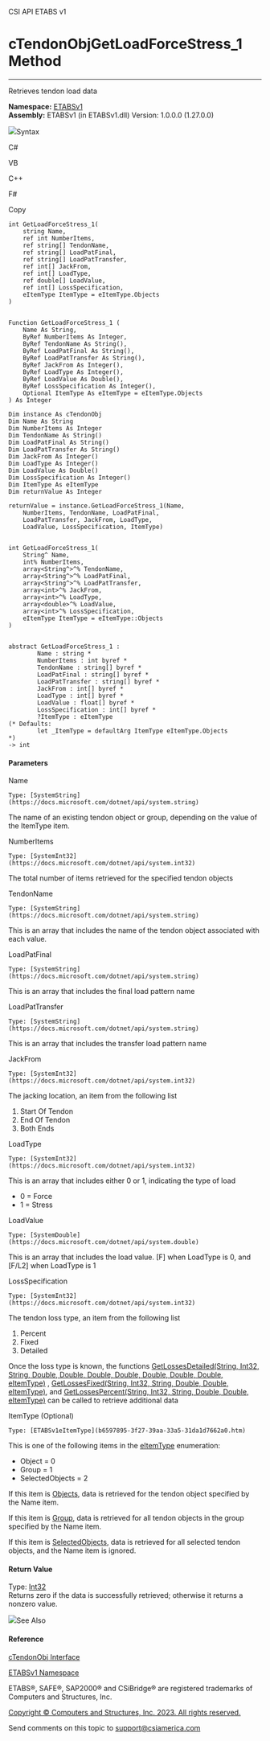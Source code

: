 ﻿

CSI API ETABS v1

# cTendonObjGetLoadForceStress_1 Method  
  
---  
  
Retrieves tendon load data

**Namespace:** [ETABSv1](2780f1b8-2033-5289-2298-1cdb2a7508d9.htm)  
**Assembly:** ETABSv1 (in ETABSv1.dll) Version: 1.0.0.0 (1.27.0.0)

![](../icons/SectionExpanded.png)Syntax

C#

VB

C++

F#

Copy

    
    
    int GetLoadForceStress_1(
    	string Name,
    	ref int NumberItems,
    	ref string[] TendonName,
    	ref string[] LoadPatFinal,
    	ref string[] LoadPatTransfer,
    	ref int[] JackFrom,
    	ref int[] LoadType,
    	ref double[] LoadValue,
    	ref int[] LossSpecification,
    	eItemType ItemType = eItemType.Objects
    )
    
    
    Function GetLoadForceStress_1 ( 
    	Name As String,
    	ByRef NumberItems As Integer,
    	ByRef TendonName As String(),
    	ByRef LoadPatFinal As String(),
    	ByRef LoadPatTransfer As String(),
    	ByRef JackFrom As Integer(),
    	ByRef LoadType As Integer(),
    	ByRef LoadValue As Double(),
    	ByRef LossSpecification As Integer(),
    	Optional ItemType As eItemType = eItemType.Objects
    ) As Integer
    
    Dim instance As cTendonObj
    Dim Name As String
    Dim NumberItems As Integer
    Dim TendonName As String()
    Dim LoadPatFinal As String()
    Dim LoadPatTransfer As String()
    Dim JackFrom As Integer()
    Dim LoadType As Integer()
    Dim LoadValue As Double()
    Dim LossSpecification As Integer()
    Dim ItemType As eItemType
    Dim returnValue As Integer
    
    returnValue = instance.GetLoadForceStress_1(Name, 
    	NumberItems, TendonName, LoadPatFinal, 
    	LoadPatTransfer, JackFrom, LoadType, 
    	LoadValue, LossSpecification, ItemType)
    
    
    int GetLoadForceStress_1(
    	String^ Name, 
    	int% NumberItems, 
    	array<String^>^% TendonName, 
    	array<String^>^% LoadPatFinal, 
    	array<String^>^% LoadPatTransfer, 
    	array<int>^% JackFrom, 
    	array<int>^% LoadType, 
    	array<double>^% LoadValue, 
    	array<int>^% LossSpecification, 
    	eItemType ItemType = eItemType::Objects
    )
    
    
    abstract GetLoadForceStress_1 : 
            Name : string * 
            NumberItems : int byref * 
            TendonName : string[] byref * 
            LoadPatFinal : string[] byref * 
            LoadPatTransfer : string[] byref * 
            JackFrom : int[] byref * 
            LoadType : int[] byref * 
            LoadValue : float[] byref * 
            LossSpecification : int[] byref * 
            ?ItemType : eItemType 
    (* Defaults:
            let _ItemType = defaultArg ItemType eItemType.Objects
    *)
    -> int 
    

#### Parameters

Name

    Type: [SystemString](https://docs.microsoft.com/dotnet/api/system.string)  
The name of an existing tendon object or group, depending on the value of the
ItemType item.

NumberItems

    Type: [SystemInt32](https://docs.microsoft.com/dotnet/api/system.int32)  
The total number of items retrieved for the specified tendon objects

TendonName

    Type: [SystemString](https://docs.microsoft.com/dotnet/api/system.string)  
This is an array that includes the name of the tendon object associated with
each value.

LoadPatFinal

    Type: [SystemString](https://docs.microsoft.com/dotnet/api/system.string)  
This is an array that includes the final load pattern name

LoadPatTransfer

    Type: [SystemString](https://docs.microsoft.com/dotnet/api/system.string)  
This is an array that includes the transfer load pattern name

JackFrom

    Type: [SystemInt32](https://docs.microsoft.com/dotnet/api/system.int32)  
The jacking location, an item from the following list

  1. Start Of Tendon
  2. End Of Tendon
  3. Both Ends

LoadType

    Type: [SystemInt32](https://docs.microsoft.com/dotnet/api/system.int32)  
This is an array that includes either 0 or 1, indicating the type of load

  * 0 = Force
  * 1 = Stress

LoadValue

    Type: [SystemDouble](https://docs.microsoft.com/dotnet/api/system.double)  
This is an array that includes the load value. [F] when LoadType is 0, and
[F/L2] when LoadType is 1

LossSpecification

    Type: [SystemInt32](https://docs.microsoft.com/dotnet/api/system.int32)  
The tendon loss type, an item from the following list

  1. Percent
  2. Fixed
  3. Detailed

Once the loss type is known, the functions [GetLossesDetailed(String, Int32,
String, Double, Double, Double, Double, Double, Double, Double,
eItemType)](fe49f59f-ea90-0964-015c-d7c0c8c11d53.htm) ,
[GetLossesFixed(String, Int32, String, Double, Double,
eItemType)](00bed940-da4c-10e7-9afc-ec4e5cf4f567.htm), and
[GetLossesPercent(String, Int32, String, Double, Double,
eItemType)](cd847078-2e83-5f3b-a288-b298e6548e89.htm) can be called to
retrieve additional data

ItemType (Optional)

    Type: [ETABSv1eItemType](b6597895-3f27-39aa-33a5-31da1d7662a0.htm)  
This is one of the following items in the
[eItemType](b6597895-3f27-39aa-33a5-31da1d7662a0.htm) enumeration:

  * Object = 0
  * Group = 1
  * SelectedObjects = 2

If this item is [Objects](b6597895-3f27-39aa-33a5-31da1d7662a0.htm), data is
retrieved for the tendon object specified by the Name item.

If this item is [Group](b6597895-3f27-39aa-33a5-31da1d7662a0.htm), data is
retrieved for all tendon objects in the group specified by the Name item.

If this item is [SelectedObjects](b6597895-3f27-39aa-33a5-31da1d7662a0.htm),
data is retrieved for all selected tendon objects, and the Name item is
ignored.

#### Return Value

Type: [Int32](https://docs.microsoft.com/dotnet/api/system.int32)  
Returns zero if the data is successfully retrieved; otherwise it returns a
nonzero value.

![](../icons/SectionExpanded.png)See Also

#### Reference

[cTendonObj Interface](753dc190-17d4-bab1-89d0-5d2bf9ce763f.htm)

[ETABSv1 Namespace](2780f1b8-2033-5289-2298-1cdb2a7508d9.htm)

ETABS®, SAFE®, SAP2000® and CSiBridge® are registered trademarks of Computers
and Structures, Inc.  

[Copyright © Computers and Structures, Inc. 2023. All rights
reserved.](http://www.csiamerica.com)

Send comments on this topic to
[support@csiamerica.com](mailto:support%40csiamerica.com?Subject=CSI%20API%20ETABS%20v1)

